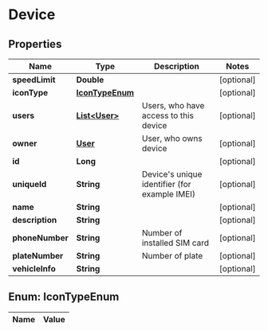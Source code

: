 
# Device

## Properties
Name | Type | Description | Notes
------------ | ------------- | ------------- | -------------
**speedLimit** | **Double** |  |  [optional]
**iconType** | [**IconTypeEnum**](#IconTypeEnum) |  |  [optional]
**users** | [**List&lt;User&gt;**](User.md) | Users, who have access to this device |  [optional]
**owner** | [**User**](User.md) | User, who owns device |  [optional]
**id** | **Long** |  |  [optional]
**uniqueId** | **String** | Device&#39;s unique identifier (for example IMEI) |  [optional]
**name** | **String** |  |  [optional]
**description** | **String** |  |  [optional]
**phoneNumber** | **String** | Number of installed SIM card |  [optional]
**plateNumber** | **String** | Number of plate |  [optional]
**vehicleInfo** | **String** |  |  [optional]


<a name="IconTypeEnum"></a>
## Enum: IconTypeEnum
Name | Value
---- | -----



